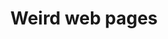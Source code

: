 ---
title: "Weird web pages"
tags: ["Old Web", "Notable Articles"]
cite:
    name: Erlend Sogge Heggen
    href: https://blog.erlend.sh/weird-web-pages
---